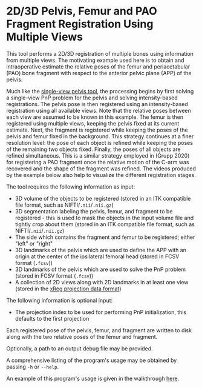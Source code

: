 # 2D/3D Pelvis, Femur and PAO Fragment Registration Using Multiple Views
This tool performs a 2D/3D registration of multiple bones using information from multiple views.
The motivating example used here is to obtain and intraoperative estimate the relative poses of the femur and periacetabular (PAO) bone fragment with respect to the anterior pelvic plane (APP) of the pelvis.

Much like the [single-view pelvis tool](../../pelvis_single_view_regi_2d_3d), the processing begins by first solving a single-view PnP problem for the pelvis and solving intensity-based registrations.
The pelvis pose is then registered using an intensity-based registration using all available views.
Note that the relative poses between each view are assumed to be known in this example.
The femur is then registered using multiple views, keeping the pelvis fixed at its current estimate.
Next, the fragment is registered while keeping the poses of the pelvis and femur fixed in the background.
This strategy continues at a finer resolution level: the pose of each object is refined while keeping the poses of the remaining two objects fixed.
Finally, the poses of all objects are refined simultaneous.
This is a similar strategy employed in (Grupp 2020) for registering a PAO fragment once the relative motion of the C-arm was recovered and the shape of the fragment was refined.
The videos produced by the example below also help to visualize the different registration stages.

The tool requires the following information as input:
  * 3D volume of the objects to be registered (stored in an ITK compatible file format, such as NIFTI/`.nii`/`.nii.gz`)
  * 3D segmentation labeling the pelvis, femur, and fragment to be registered - this is used to mask the objects in the input volume file and tightly crop about them (stored in an ITK compatible file format, such as NIFTI/`.nii`/`.nii.gz`)
  * The side which contains the fragment and femur to be registered; either "left" or "right"
  * 3D landmarks of the pelvis which are used to define the APP with an origin at the center of the ipsilateral femoral head (stored in FCSV format (`.fcsv`))
  * 3D landmarks of the pelvis which are used to solve the PnP problem (stored in FCSV format (`.fcsv`))
  * A collection of 2D views along with 2D landmarks in at least one view (stored in the [xReg projection data format](https://github.com/rg2/xreg/wiki/Projection-Data-HDF5-File))

The following information is optional input:
  * The projection index to be used for performing PnP initialization, this defaults to the first projection

Each registered pose of the pelvis, femur, and fragment are written to disk along with the two relative poses of the femur and fragment.

Optionally, a path to an output debug file may be provided.

A comprehensive listing of the program's usage may be obtained by passing `-h` or `--help`.

An example of this program's usage is given in the walkthrough [here](https://github.com/rg2/xreg/wiki/Walkthrough%3A-Multiple-View-PAO-Fragment-Registration).